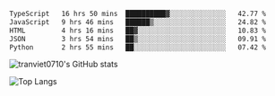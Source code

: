 <!--START_SECTION:waka-->

```txt
TypeScript   16 hrs 50 mins  ██████████▓░░░░░░░░░░░░░░   42.77 %
JavaScript   9 hrs 46 mins   ██████▒░░░░░░░░░░░░░░░░░░   24.82 %
HTML         4 hrs 16 mins   ██▓░░░░░░░░░░░░░░░░░░░░░░   10.83 %
JSON         3 hrs 54 mins   ██▒░░░░░░░░░░░░░░░░░░░░░░   09.91 %
Python       2 hrs 55 mins   ██░░░░░░░░░░░░░░░░░░░░░░░   07.42 %
```

<!--END_SECTION:waka-->

<!--START_SECTION:stats-->
![tranviet0710's GitHub stats](https://github-readme-stats.vercel.app/api?username=tranviet0710&show_icons=true&theme=transparent&rank_icon=github)
<!--END_SECTION:stats-->

<!--START_SECTION:repo-->
<!--END_SECTION:repo-->

<!--START_SECTION:top-lang-->
![Top Langs](https://github-readme-stats.vercel.app/api/top-langs/?username=tranviet0710&layout=pie&theme=transparent)
<!--END_SECTION:top-lang-->

